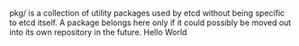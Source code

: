 pkg/ is a collection of utility packages used by etcd without being specific to etcd itself. A package belongs here
only if it could possibly be moved out into its own repository in the future.
Hello World
